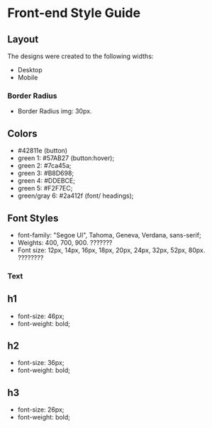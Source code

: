 # Front-end Style Guide

## Layout

The designs were created to the following widths:

- Desktop
- Mobile

### Border Radius

<!-- - Border Radius button: 10px. -->
- Border Radius img: 30px.

## Colors

- #42811e (button)
- green 1: #57AB27 (button:hover);
- green 2: #7ca45a;
- green 3: #B8D698;
- green 4: #DDEBCE;
- green 5: #F2F7EC;
- green/gray 6: #2a412f (font/ headings);

## Font Styles

- font-family: "Segoe UI", Tahoma, Geneva, Verdana, sans-serif;
- Weights: 400, 700, 900. ???????
- Font size: 12px, 14px, 16px, 18px, 20px, 24px, 32px, 52px, 80px. ????????

### Text

## h1

- font-size: 46px;
- font-weight: bold;

## h2

- font-size: 36px;
- font-weight: bold;

## h3

- font-size: 26px;
- font-weight: bold;
